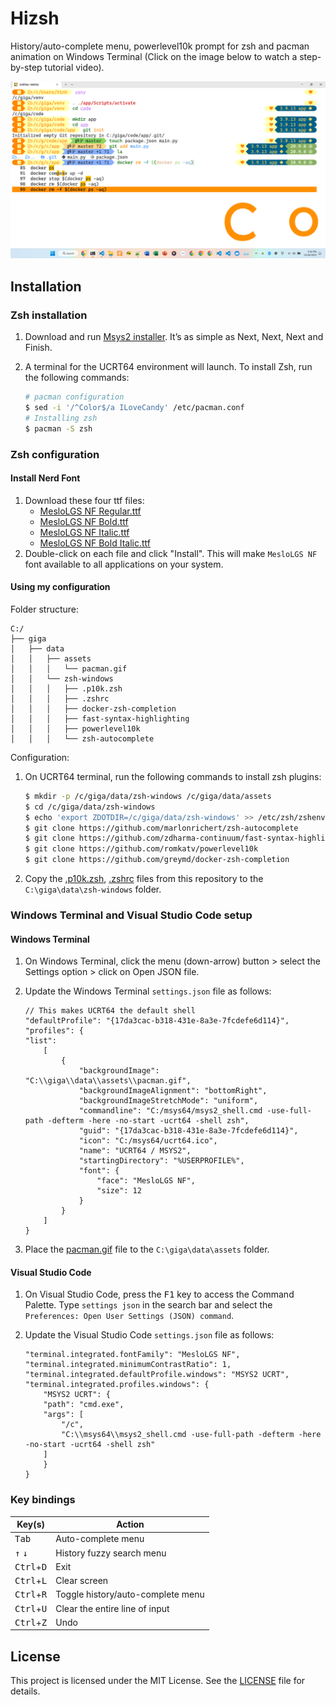 # Hizsh

History/auto-complete menu, powerlevel10k prompt for zsh and pacman animation on Windows Terminal (Click on the image below to watch a step-by-step tutorial video).

[![Introduction](/intro.png)](https://youtu.be/4j8xEdOmgps)

## Installation

### Zsh installation

1. Download and run [Msys2 installer](https://www.msys2.org/#installation). It’s as simple as Next, Next, Next and Finish.
2. A terminal for the UCRT64 environment will launch. To install Zsh, run the following commands:

   ```bash
   # pacman configuration
   $ sed -i '/^Color$/a ILoveCandy' /etc/pacman.conf
   # Installing zsh
   $ pacman -S zsh
   ```

### Zsh configuration

#### Install Nerd Font

1. Download these four ttf files:
   - [MesloLGS NF Regular.ttf](
       https://github.com/romkatv/powerlevel10k-media/raw/master/MesloLGS%20NF%20Regular.ttf)
   - [MesloLGS NF Bold.ttf](
       https://github.com/romkatv/powerlevel10k-media/raw/master/MesloLGS%20NF%20Bold.ttf)
   - [MesloLGS NF Italic.ttf](
       https://github.com/romkatv/powerlevel10k-media/raw/master/MesloLGS%20NF%20Italic.ttf)
   - [MesloLGS NF Bold Italic.ttf](
       https://github.com/romkatv/powerlevel10k-media/raw/master/MesloLGS%20NF%20Bold%20Italic.ttf)
2. Double-click on each file and click "Install". This will make `MesloLGS NF` font available to all
   applications on your system.

#### Using my configuration

Folder structure:

```
C:/
├── giga
│   ├── data
│   │   ├── assets
│   │   │   └── pacman.gif
│   │   └── zsh-windows
│   │   │   ├── .p10k.zsh
│   │   │   ├── .zshrc
│   │   │   ├── docker-zsh-completion
│   │   │   ├── fast-syntax-highlighting
│   │   │   ├── powerlevel10k
│   │   │   └── zsh-autocomplete
```

Configuration:

1. On UCRT64 terminal, run the following commands to install zsh plugins:

    ```bash
    $ mkdir -p /c/giga/data/zsh-windows /c/giga/data/assets
    $ cd /c/giga/data/zsh-windows
    $ echo 'export ZDOTDIR=/c/giga/data/zsh-windows' >> /etc/zsh/zshenv
    $ git clone https://github.com/marlonrichert/zsh-autocomplete
    $ git clone https://github.com/zdharma-continuum/fast-syntax-highlighting
    $ git clone https://github.com/romkatv/powerlevel10k
    $ git clone https://github.com/greymd/docker-zsh-completion
    ```

2. Copy the [.p10k.zsh](/.p10k.zsh), [.zshrc](/.zshrc) files from this repository to the `C:\giga\data\zsh-windows` folder.

### Windows Terminal and Visual Studio Code setup

#### Windows Terminal

1. On Windows Terminal, click the menu (down-arrow) button > select the Settings option > click on Open JSON file.
2. Update the Windows Terminal `settings.json` file as follows:

    ```
    // This makes UCRT64 the default shell
    "defaultProfile": "{17da3cac-b318-431e-8a3e-7fcdefe6d114}",
    "profiles": {
    "list":
        [
            {
                "backgroundImage": "C:\\giga\\data\\assets\\pacman.gif",
                "backgroundImageAlignment": "bottomRight",
                "backgroundImageStretchMode": "uniform",
                "commandline": "C:/msys64/msys2_shell.cmd -use-full-path -defterm -here -no-start -ucrt64 -shell zsh",
                "guid": "{17da3cac-b318-431e-8a3e-7fcdefe6d114}",
                "icon": "C:/msys64/ucrt64.ico",
                "name": "UCRT64 / MSYS2",
                "startingDirectory": "%USERPROFILE%",
                "font": {
                    "face": "MesloLGS NF",
                    "size": 12
                }
            }
        ]
    }
    ```

3. Place the [pacman.gif](/pacman.gif) file to the `C:\giga\data\assets` folder.

#### Visual Studio Code

1. On Visual Studio Code, press the <kbd>F1</kbd> key to access the Command Palette. Type `settings json` in the search bar and select the `Preferences: Open User Settings (JSON) command`.
2. Update the Visual Studio Code `settings.json` file as follows:

    ```
    "terminal.integrated.fontFamily": "MesloLGS NF",
    "terminal.integrated.minimumContrastRatio": 1,
    "terminal.integrated.defaultProfile.windows": "MSYS2 UCRT",
    "terminal.integrated.profiles.windows": {
        "MSYS2 UCRT": {
        "path": "cmd.exe",
        "args": [
            "/c",
            "C:\\msys64\\msys2_shell.cmd -use-full-path -defterm -here -no-start -ucrt64 -shell zsh"
        ]
        }
    }
    ```

### Key bindings

| Key(s)                       | Action                            |
| ---------------------------- | --------------------------------- |
| <kbd>Tab</kbd>               | Auto-complete menu                |
| <kbd>↑</kbd> <kbd>↓</kbd>    | History fuzzy search menu         |
| <kbd>Ctrl</kbd>+<kbd>D</kbd> | Exit                              |
| <kbd>Ctrl</kbd>+<kbd>L</kbd> | Clear screen                      |
| <kbd>Ctrl</kbd>+<kbd>R</kbd> | Toggle history/auto-complete menu |
| <kbd>Ctrl</kbd>+<kbd>U</kbd> | Clear the entire line of input    |
| <kbd>Ctrl</kbd>+<kbd>Z</kbd> | Undo                              |

## License

This project is licensed under the MIT License.  See the [LICENSE](/LICENSE) file
for details.
